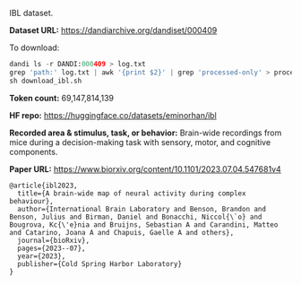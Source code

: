 IBL dataset. 

**Dataset URL:** https://dandiarchive.org/dandiset/000409

To download:
```python
dandi ls -r DANDI:000409 > log.txt
grep 'path:' log.txt | awk '{print $2}' | grep 'processed-only' > processed_paths.txt
sh download_ibl.sh
```

**Token count:** 69,147,814,139

**HF repo:** https://huggingface.co/datasets/eminorhan/ibl

**Recorded area & stimulus, task, or behavior:** Brain-wide recordings from mice during a decision-making task with sensory, motor, and cognitive components.

**Paper URL:** https://www.biorxiv.org/content/10.1101/2023.07.04.547681v4

```
@article{ibl2023,
  title={A brain-wide map of neural activity during complex behaviour},
  author={International Brain Laboratory and Benson, Brandon and Benson, Julius and Birman, Daniel and Bonacchi, Niccol{\`o} and Bougrova, Kc{\'e}nia and Bruijns, Sebastian A and Carandini, Matteo and Catarino, Joana A and Chapuis, Gaelle A and others},
  journal={bioRxiv},
  pages={2023--07},
  year={2023},
  publisher={Cold Spring Harbor Laboratory}
}
```
